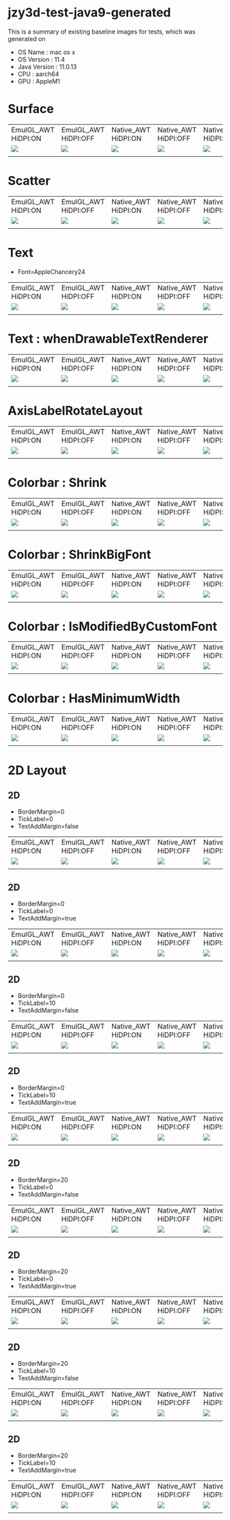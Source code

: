 jzy3d-test-java9-generated
==========================
This is a summary of existing baseline images for tests, which was generated on 
* OS Name : mac os x
* OS Version : 11.4
* Java Version : 11.0.13
* CPU : aarch64
* GPU : AppleM1

# Surface
<table markdown=1>
<tr>
<td>EmulGL_AWT HiDPI:ON</td>
<td>EmulGL_AWT HiDPI:OFF</td>
<td>Native_AWT HiDPI:ON</td>
<td>Native_AWT HiDPI:OFF</td>
<td>Native_Swing HiDPI:ON</td>
<td>Native_Swing HiDPI:OFF</td>
</tr>
<tr>
<td><img src="src/test/resources/macosx_11.4_AppleM1/Surface_EmulGL_AWT_HiDPI=ON.png"></td>
<td><img src="src/test/resources/macosx_11.4_AppleM1/Surface_EmulGL_AWT_HiDPI=OFF.png"></td>
<td><img src="src/test/resources/macosx_11.4_AppleM1/Surface_Native_AWT_HiDPI=ON.png"></td>
<td><img src="src/test/resources/macosx_11.4_AppleM1/Surface_Native_AWT_HiDPI=OFF.png"></td>
<td><img src="src/test/resources/macosx_11.4_AppleM1/Surface_Native_Swing_HiDPI=ON.png"></td>
<td><img src="src/test/resources/macosx_11.4_AppleM1/Surface_Native_Swing_HiDPI=OFF.png"></td>
</tr>
<tr>
<td></td>
<td></td>
<td></td>
<td></td>
<td></td>
<td></td>
</tr>
</table>

# Scatter
<table markdown=1>
<tr>
<td>EmulGL_AWT HiDPI:ON</td>
<td>EmulGL_AWT HiDPI:OFF</td>
<td>Native_AWT HiDPI:ON</td>
<td>Native_AWT HiDPI:OFF</td>
<td>Native_Swing HiDPI:ON</td>
<td>Native_Swing HiDPI:OFF</td>
</tr>
<tr>
<td><img src="src/test/resources/macosx_11.4_AppleM1/Scatter_EmulGL_AWT_HiDPI=ON.png"></td>
<td><img src="src/test/resources/macosx_11.4_AppleM1/Scatter_EmulGL_AWT_HiDPI=OFF.png"></td>
<td><img src="src/test/resources/macosx_11.4_AppleM1/Scatter_Native_AWT_HiDPI=ON.png"></td>
<td><img src="src/test/resources/macosx_11.4_AppleM1/Scatter_Native_AWT_HiDPI=OFF.png"></td>
<td><img src="src/test/resources/macosx_11.4_AppleM1/Scatter_Native_Swing_HiDPI=ON.png"></td>
<td><img src="src/test/resources/macosx_11.4_AppleM1/Scatter_Native_Swing_HiDPI=OFF.png"></td>
</tr>
<tr>
<td></td>
<td></td>
<td></td>
<td></td>
<td></td>
<td></td>
</tr>
</table>

# Text
* Font=AppleChancery24
<table markdown=1>
<tr>
<td>EmulGL_AWT HiDPI:ON</td>
<td>EmulGL_AWT HiDPI:OFF</td>
<td>Native_AWT HiDPI:ON</td>
<td>Native_AWT HiDPI:OFF</td>
<td>Native_Swing HiDPI:ON</td>
<td>Native_Swing HiDPI:OFF</td>
</tr>
<tr>
<td><img src="src/test/resources/macosx_11.4_AppleM1/Text_EmulGL_AWT_HiDPI=ON_Font=AppleChancery24.png"></td>
<td><img src="src/test/resources/macosx_11.4_AppleM1/Text_EmulGL_AWT_HiDPI=OFF_Font=AppleChancery24.png"></td>
<td><img src="src/test/resources/macosx_11.4_AppleM1/Text_Native_AWT_HiDPI=ON_Font=AppleChancery24.png"></td>
<td><img src="src/test/resources/macosx_11.4_AppleM1/Text_Native_AWT_HiDPI=OFF_Font=AppleChancery24.png"></td>
<td><img src="src/test/resources/macosx_11.4_AppleM1/Text_Native_Swing_HiDPI=ON_Font=AppleChancery24.png"></td>
<td><img src="src/test/resources/macosx_11.4_AppleM1/Text_Native_Swing_HiDPI=OFF_Font=AppleChancery24.png"></td>
</tr>
<tr>
<td></td>
<td></td>
<td></td>
<td></td>
<td></td>
<td></td>
</tr>
</table>

# Text : whenDrawableTextRenderer
<table markdown=1>
<tr>
<td>EmulGL_AWT HiDPI:ON</td>
<td>EmulGL_AWT HiDPI:OFF</td>
<td>Native_AWT HiDPI:ON</td>
<td>Native_AWT HiDPI:OFF</td>
<td>Native_Swing HiDPI:ON</td>
<td>Native_Swing HiDPI:OFF</td>
</tr>
<tr>
<td><img src="src/test/resources/macosx_11.4_AppleM1/Text_whenDrawableTextRenderer_EmulGL_AWT_HiDPI=ON.png"></td>
<td><img src="src/test/resources/macosx_11.4_AppleM1/Text_whenDrawableTextRenderer_EmulGL_AWT_HiDPI=OFF.png"></td>
<td><img src="src/test/resources/macosx_11.4_AppleM1/Text_whenDrawableTextRenderer_Native_AWT_HiDPI=ON.png"></td>
<td><img src="src/test/resources/macosx_11.4_AppleM1/Text_whenDrawableTextRenderer_Native_AWT_HiDPI=OFF.png"></td>
<td><img src="src/test/resources/macosx_11.4_AppleM1/Text_whenDrawableTextRenderer_Native_Swing_HiDPI=ON.png"></td>
<td><img src="src/test/resources/macosx_11.4_AppleM1/Text_whenDrawableTextRenderer_Native_Swing_HiDPI=OFF.png"></td>
</tr>
<tr>
<td></td>
<td></td>
<td></td>
<td></td>
<td></td>
<td></td>
</tr>
</table>

# AxisLabelRotateLayout
<table markdown=1>
<tr>
<td>EmulGL_AWT HiDPI:ON</td>
<td>EmulGL_AWT HiDPI:OFF</td>
<td>Native_AWT HiDPI:ON</td>
<td>Native_AWT HiDPI:OFF</td>
<td>Native_Swing HiDPI:ON</td>
<td>Native_Swing HiDPI:OFF</td>
</tr>
<tr>
<td><img src="src/test/resources/macosx_11.4_AppleM1/AxisLabelRotateLayout_EmulGL_AWT_HiDPI=ON.png"></td>
<td><img src="src/test/resources/macosx_11.4_AppleM1/AxisLabelRotateLayout_EmulGL_AWT_HiDPI=OFF.png"></td>
<td><img src="src/test/resources/macosx_11.4_AppleM1/AxisLabelRotateLayout_Native_AWT_HiDPI=ON.png"></td>
<td><img src="src/test/resources/macosx_11.4_AppleM1/AxisLabelRotateLayout_Native_AWT_HiDPI=OFF.png"></td>
<td><img src="src/test/resources/macosx_11.4_AppleM1/AxisLabelRotateLayout_Native_Swing_HiDPI=ON.png"></td>
<td><img src="src/test/resources/macosx_11.4_AppleM1/AxisLabelRotateLayout_Native_Swing_HiDPI=OFF.png"></td>
</tr>
<tr>
<td></td>
<td></td>
<td></td>
<td></td>
<td></td>
<td></td>
</tr>
</table>

# Colorbar : Shrink
<table markdown=1>
<tr>
<td>EmulGL_AWT HiDPI:ON</td>
<td>EmulGL_AWT HiDPI:OFF</td>
<td>Native_AWT HiDPI:ON</td>
<td>Native_AWT HiDPI:OFF</td>
<td>Native_Swing HiDPI:ON</td>
<td>Native_Swing HiDPI:OFF</td>
</tr>
<tr>
<td><img src="src/test/resources/macosx_11.4_AppleM1/Colorbar_Shrink_EmulGL_AWT_HiDPI=ON.png"></td>
<td><img src="src/test/resources/macosx_11.4_AppleM1/Colorbar_Shrink_EmulGL_AWT_HiDPI=OFF.png"></td>
<td><img src="src/test/resources/macosx_11.4_AppleM1/Colorbar_Shrink_Native_AWT_HiDPI=ON.png"></td>
<td><img src="src/test/resources/macosx_11.4_AppleM1/Colorbar_Shrink_Native_AWT_HiDPI=OFF.png"></td>
<td><img src="src/test/resources/macosx_11.4_AppleM1/Colorbar_Shrink_Native_Swing_HiDPI=ON.png"></td>
<td><img src="src/test/resources/macosx_11.4_AppleM1/Colorbar_Shrink_Native_Swing_HiDPI=OFF.png"></td>
</tr>
<tr>
<td></td>
<td></td>
<td></td>
<td></td>
<td></td>
<td></td>
</tr>
</table>

# Colorbar : ShrinkBigFont
<table markdown=1>
<tr>
<td>EmulGL_AWT HiDPI:ON</td>
<td>EmulGL_AWT HiDPI:OFF</td>
<td>Native_AWT HiDPI:ON</td>
<td>Native_AWT HiDPI:OFF</td>
<td>Native_Swing HiDPI:ON</td>
<td>Native_Swing HiDPI:OFF</td>
</tr>
<tr>
<td><img src="src/test/resources/macosx_11.4_AppleM1/Colorbar_ShrinkBigFont_EmulGL_AWT_HiDPI=ON.png"></td>
<td><img src="src/test/resources/macosx_11.4_AppleM1/Colorbar_ShrinkBigFont_EmulGL_AWT_HiDPI=OFF.png"></td>
<td><img src="src/test/resources/macosx_11.4_AppleM1/Colorbar_ShrinkBigFont_Native_AWT_HiDPI=ON.png"></td>
<td><img src="src/test/resources/macosx_11.4_AppleM1/Colorbar_ShrinkBigFont_Native_AWT_HiDPI=OFF.png"></td>
<td><img src="src/test/resources/macosx_11.4_AppleM1/Colorbar_ShrinkBigFont_Native_Swing_HiDPI=ON.png"></td>
<td><img src="src/test/resources/macosx_11.4_AppleM1/Colorbar_ShrinkBigFont_Native_Swing_HiDPI=OFF.png"></td>
</tr>
<tr>
<td></td>
<td></td>
<td></td>
<td></td>
<td></td>
<td></td>
</tr>
</table>

# Colorbar : IsModifiedByCustomFont
<table markdown=1>
<tr>
<td>EmulGL_AWT HiDPI:ON</td>
<td>EmulGL_AWT HiDPI:OFF</td>
<td>Native_AWT HiDPI:ON</td>
<td>Native_AWT HiDPI:OFF</td>
<td>Native_Swing HiDPI:ON</td>
<td>Native_Swing HiDPI:OFF</td>
</tr>
<tr>
<td><img src="src/test/resources/macosx_11.4_AppleM1/Colorbar_IsModifiedByCustomFont_EmulGL_AWT_HiDPI=ON.png"></td>
<td><img src="src/test/resources/macosx_11.4_AppleM1/Colorbar_IsModifiedByCustomFont_EmulGL_AWT_HiDPI=OFF.png"></td>
<td><img src="src/test/resources/macosx_11.4_AppleM1/Colorbar_IsModifiedByCustomFont_Native_AWT_HiDPI=ON.png"></td>
<td><img src="src/test/resources/macosx_11.4_AppleM1/Colorbar_IsModifiedByCustomFont_Native_AWT_HiDPI=OFF.png"></td>
<td><img src="src/test/resources/macosx_11.4_AppleM1/Colorbar_IsModifiedByCustomFont_Native_Swing_HiDPI=ON.png"></td>
<td><img src="src/test/resources/macosx_11.4_AppleM1/Colorbar_IsModifiedByCustomFont_Native_Swing_HiDPI=OFF.png"></td>
</tr>
<tr>
<td></td>
<td></td>
<td></td>
<td></td>
<td></td>
<td></td>
</tr>
</table>

# Colorbar : HasMinimumWidth
<table markdown=1>
<tr>
<td>EmulGL_AWT HiDPI:ON</td>
<td>EmulGL_AWT HiDPI:OFF</td>
<td>Native_AWT HiDPI:ON</td>
<td>Native_AWT HiDPI:OFF</td>
<td>Native_Swing HiDPI:ON</td>
<td>Native_Swing HiDPI:OFF</td>
</tr>
<tr>
<td><img src="src/test/resources/macosx_11.4_AppleM1/Colorbar_HasMinimumWidth_EmulGL_AWT_HiDPI=ON.png"></td>
<td><img src="src/test/resources/macosx_11.4_AppleM1/Colorbar_HasMinimumWidth_EmulGL_AWT_HiDPI=OFF.png"></td>
<td><img src="src/test/resources/macosx_11.4_AppleM1/Colorbar_HasMinimumWidth_Native_AWT_HiDPI=ON.png"></td>
<td><img src="src/test/resources/macosx_11.4_AppleM1/Colorbar_HasMinimumWidth_Native_AWT_HiDPI=OFF.png"></td>
<td><img src="src/test/resources/macosx_11.4_AppleM1/Colorbar_HasMinimumWidth_Native_Swing_HiDPI=ON.png"></td>
<td><img src="src/test/resources/macosx_11.4_AppleM1/Colorbar_HasMinimumWidth_Native_Swing_HiDPI=OFF.png"></td>
</tr>
<tr>
<td></td>
<td></td>
<td></td>
<td></td>
<td></td>
<td></td>
</tr>
</table>

# 2D Layout
## 2D
* BorderMargin=0
* TickLabel=0
* TextAddMargin=false
<table markdown=1>
<tr>
<td>EmulGL_AWT HiDPI:ON</td>
<td>EmulGL_AWT HiDPI:OFF</td>
<td>Native_AWT HiDPI:ON</td>
<td>Native_AWT HiDPI:OFF</td>
<td>Native_Swing HiDPI:ON</td>
<td>Native_Swing HiDPI:OFF</td>
</tr>
<tr>
<td><img src="src/test/resources/macosx_11.4_AppleM1/2D_EmulGL_AWT_HiDPI=ON_BorderMargin=0_TickLabel=0_TextAddMargin=false.png"></td>
<td><img src="src/test/resources/macosx_11.4_AppleM1/2D_EmulGL_AWT_HiDPI=OFF_BorderMargin=0_TickLabel=0_TextAddMargin=false.png"></td>
<td><img src="src/test/resources/macosx_11.4_AppleM1/2D_Native_AWT_HiDPI=ON_BorderMargin=0_TickLabel=0_TextAddMargin=false.png"></td>
<td><img src="src/test/resources/macosx_11.4_AppleM1/2D_Native_AWT_HiDPI=OFF_BorderMargin=0_TickLabel=0_TextAddMargin=false.png"></td>
<td><img src="src/test/resources/macosx_11.4_AppleM1/2D_Native_Swing_HiDPI=ON_BorderMargin=0_TickLabel=0_TextAddMargin=false.png"></td>
<td><img src="src/test/resources/macosx_11.4_AppleM1/2D_Native_Swing_HiDPI=OFF_BorderMargin=0_TickLabel=0_TextAddMargin=false.png"></td>
</tr>
<tr>
<td></td>
<td></td>
<td></td>
<td></td>
<td></td>
<td></td>
</tr>
</table>

## 2D
* BorderMargin=0
* TickLabel=0
* TextAddMargin=true
<table markdown=1>
<tr>
<td>EmulGL_AWT HiDPI:ON</td>
<td>EmulGL_AWT HiDPI:OFF</td>
<td>Native_AWT HiDPI:ON</td>
<td>Native_AWT HiDPI:OFF</td>
<td>Native_Swing HiDPI:ON</td>
<td>Native_Swing HiDPI:OFF</td>
</tr>
<tr>
<td><img src="src/test/resources/macosx_11.4_AppleM1/2D_EmulGL_AWT_HiDPI=ON_BorderMargin=0_TickLabel=0_TextAddMargin=true.png"></td>
<td><img src="src/test/resources/macosx_11.4_AppleM1/2D_EmulGL_AWT_HiDPI=OFF_BorderMargin=0_TickLabel=0_TextAddMargin=true.png"></td>
<td><img src="src/test/resources/macosx_11.4_AppleM1/2D_Native_AWT_HiDPI=ON_BorderMargin=0_TickLabel=0_TextAddMargin=true.png"></td>
<td><img src="src/test/resources/macosx_11.4_AppleM1/2D_Native_AWT_HiDPI=OFF_BorderMargin=0_TickLabel=0_TextAddMargin=true.png"></td>
<td><img src="src/test/resources/macosx_11.4_AppleM1/2D_Native_Swing_HiDPI=ON_BorderMargin=0_TickLabel=0_TextAddMargin=true.png"></td>
<td><img src="src/test/resources/macosx_11.4_AppleM1/2D_Native_Swing_HiDPI=OFF_BorderMargin=0_TickLabel=0_TextAddMargin=true.png"></td>
</tr>
<tr>
<td></td>
<td></td>
<td></td>
<td></td>
<td></td>
<td></td>
</tr>
</table>

## 2D
* BorderMargin=0
* TickLabel=10
* TextAddMargin=false
<table markdown=1>
<tr>
<td>EmulGL_AWT HiDPI:ON</td>
<td>EmulGL_AWT HiDPI:OFF</td>
<td>Native_AWT HiDPI:ON</td>
<td>Native_AWT HiDPI:OFF</td>
<td>Native_Swing HiDPI:ON</td>
<td>Native_Swing HiDPI:OFF</td>
</tr>
<tr>
<td><img src="src/test/resources/macosx_11.4_AppleM1/2D_EmulGL_AWT_HiDPI=ON_BorderMargin=0_TickLabel=10_TextAddMargin=false.png"></td>
<td><img src="src/test/resources/macosx_11.4_AppleM1/2D_EmulGL_AWT_HiDPI=OFF_BorderMargin=0_TickLabel=10_TextAddMargin=false.png"></td>
<td><img src="src/test/resources/macosx_11.4_AppleM1/2D_Native_AWT_HiDPI=ON_BorderMargin=0_TickLabel=10_TextAddMargin=false.png"></td>
<td><img src="src/test/resources/macosx_11.4_AppleM1/2D_Native_AWT_HiDPI=OFF_BorderMargin=0_TickLabel=10_TextAddMargin=false.png"></td>
<td><img src="src/test/resources/macosx_11.4_AppleM1/2D_Native_Swing_HiDPI=ON_BorderMargin=0_TickLabel=10_TextAddMargin=false.png"></td>
<td><img src="src/test/resources/macosx_11.4_AppleM1/2D_Native_Swing_HiDPI=OFF_BorderMargin=0_TickLabel=10_TextAddMargin=false.png"></td>
</tr>
<tr>
<td></td>
<td></td>
<td></td>
<td></td>
<td></td>
<td></td>
</tr>
</table>

## 2D
* BorderMargin=0
* TickLabel=10
* TextAddMargin=true
<table markdown=1>
<tr>
<td>EmulGL_AWT HiDPI:ON</td>
<td>EmulGL_AWT HiDPI:OFF</td>
<td>Native_AWT HiDPI:ON</td>
<td>Native_AWT HiDPI:OFF</td>
<td>Native_Swing HiDPI:ON</td>
<td>Native_Swing HiDPI:OFF</td>
</tr>
<tr>
<td><img src="src/test/resources/macosx_11.4_AppleM1/2D_EmulGL_AWT_HiDPI=ON_BorderMargin=0_TickLabel=10_TextAddMargin=true.png"></td>
<td><img src="src/test/resources/macosx_11.4_AppleM1/2D_EmulGL_AWT_HiDPI=OFF_BorderMargin=0_TickLabel=10_TextAddMargin=true.png"></td>
<td><img src="src/test/resources/macosx_11.4_AppleM1/2D_Native_AWT_HiDPI=ON_BorderMargin=0_TickLabel=10_TextAddMargin=true.png"></td>
<td><img src="src/test/resources/macosx_11.4_AppleM1/2D_Native_AWT_HiDPI=OFF_BorderMargin=0_TickLabel=10_TextAddMargin=true.png"></td>
<td><img src="src/test/resources/macosx_11.4_AppleM1/2D_Native_Swing_HiDPI=ON_BorderMargin=0_TickLabel=10_TextAddMargin=true.png"></td>
<td><img src="src/test/resources/macosx_11.4_AppleM1/2D_Native_Swing_HiDPI=OFF_BorderMargin=0_TickLabel=10_TextAddMargin=true.png"></td>
</tr>
<tr>
<td></td>
<td></td>
<td></td>
<td></td>
<td></td>
<td></td>
</tr>
</table>

## 2D
* BorderMargin=20
* TickLabel=0
* TextAddMargin=false
<table markdown=1>
<tr>
<td>EmulGL_AWT HiDPI:ON</td>
<td>EmulGL_AWT HiDPI:OFF</td>
<td>Native_AWT HiDPI:ON</td>
<td>Native_AWT HiDPI:OFF</td>
<td>Native_Swing HiDPI:ON</td>
<td>Native_Swing HiDPI:OFF</td>
</tr>
<tr>
<td><img src="src/test/resources/macosx_11.4_AppleM1/2D_EmulGL_AWT_HiDPI=ON_BorderMargin=20_TickLabel=0_TextAddMargin=false.png"></td>
<td><img src="src/test/resources/macosx_11.4_AppleM1/2D_EmulGL_AWT_HiDPI=OFF_BorderMargin=20_TickLabel=0_TextAddMargin=false.png"></td>
<td><img src="src/test/resources/macosx_11.4_AppleM1/2D_Native_AWT_HiDPI=ON_BorderMargin=20_TickLabel=0_TextAddMargin=false.png"></td>
<td><img src="src/test/resources/macosx_11.4_AppleM1/2D_Native_AWT_HiDPI=OFF_BorderMargin=20_TickLabel=0_TextAddMargin=false.png"></td>
<td><img src="src/test/resources/macosx_11.4_AppleM1/2D_Native_Swing_HiDPI=ON_BorderMargin=20_TickLabel=0_TextAddMargin=false.png"></td>
<td><img src="src/test/resources/macosx_11.4_AppleM1/2D_Native_Swing_HiDPI=OFF_BorderMargin=20_TickLabel=0_TextAddMargin=false.png"></td>
</tr>
<tr>
<td></td>
<td></td>
<td></td>
<td></td>
<td></td>
<td></td>
</tr>
</table>

## 2D
* BorderMargin=20
* TickLabel=0
* TextAddMargin=true
<table markdown=1>
<tr>
<td>EmulGL_AWT HiDPI:ON</td>
<td>EmulGL_AWT HiDPI:OFF</td>
<td>Native_AWT HiDPI:ON</td>
<td>Native_AWT HiDPI:OFF</td>
<td>Native_Swing HiDPI:ON</td>
<td>Native_Swing HiDPI:OFF</td>
</tr>
<tr>
<td><img src="src/test/resources/macosx_11.4_AppleM1/2D_EmulGL_AWT_HiDPI=ON_BorderMargin=20_TickLabel=0_TextAddMargin=true.png"></td>
<td><img src="src/test/resources/macosx_11.4_AppleM1/2D_EmulGL_AWT_HiDPI=OFF_BorderMargin=20_TickLabel=0_TextAddMargin=true.png"></td>
<td><img src="src/test/resources/macosx_11.4_AppleM1/2D_Native_AWT_HiDPI=ON_BorderMargin=20_TickLabel=0_TextAddMargin=true.png"></td>
<td><img src="src/test/resources/macosx_11.4_AppleM1/2D_Native_AWT_HiDPI=OFF_BorderMargin=20_TickLabel=0_TextAddMargin=true.png"></td>
<td><img src="src/test/resources/macosx_11.4_AppleM1/2D_Native_Swing_HiDPI=ON_BorderMargin=20_TickLabel=0_TextAddMargin=true.png"></td>
<td><img src="src/test/resources/macosx_11.4_AppleM1/2D_Native_Swing_HiDPI=OFF_BorderMargin=20_TickLabel=0_TextAddMargin=true.png"></td>
</tr>
<tr>
<td></td>
<td></td>
<td></td>
<td></td>
<td></td>
<td></td>
</tr>
</table>

## 2D
* BorderMargin=20
* TickLabel=10
* TextAddMargin=false
<table markdown=1>
<tr>
<td>EmulGL_AWT HiDPI:ON</td>
<td>EmulGL_AWT HiDPI:OFF</td>
<td>Native_AWT HiDPI:ON</td>
<td>Native_AWT HiDPI:OFF</td>
<td>Native_Swing HiDPI:ON</td>
<td>Native_Swing HiDPI:OFF</td>
</tr>
<tr>
<td><img src="src/test/resources/macosx_11.4_AppleM1/2D_EmulGL_AWT_HiDPI=ON_BorderMargin=20_TickLabel=10_TextAddMargin=false.png"></td>
<td><img src="src/test/resources/macosx_11.4_AppleM1/2D_EmulGL_AWT_HiDPI=OFF_BorderMargin=20_TickLabel=10_TextAddMargin=false.png"></td>
<td><img src="src/test/resources/macosx_11.4_AppleM1/2D_Native_AWT_HiDPI=ON_BorderMargin=20_TickLabel=10_TextAddMargin=false.png"></td>
<td><img src="src/test/resources/macosx_11.4_AppleM1/2D_Native_AWT_HiDPI=OFF_BorderMargin=20_TickLabel=10_TextAddMargin=false.png"></td>
<td><img src="src/test/resources/macosx_11.4_AppleM1/2D_Native_Swing_HiDPI=ON_BorderMargin=20_TickLabel=10_TextAddMargin=false.png"></td>
<td><img src="src/test/resources/macosx_11.4_AppleM1/2D_Native_Swing_HiDPI=OFF_BorderMargin=20_TickLabel=10_TextAddMargin=false.png"></td>
</tr>
<tr>
<td></td>
<td></td>
<td></td>
<td></td>
<td></td>
<td></td>
</tr>
</table>

## 2D
* BorderMargin=20
* TickLabel=10
* TextAddMargin=true
<table markdown=1>
<tr>
<td>EmulGL_AWT HiDPI:ON</td>
<td>EmulGL_AWT HiDPI:OFF</td>
<td>Native_AWT HiDPI:ON</td>
<td>Native_AWT HiDPI:OFF</td>
<td>Native_Swing HiDPI:ON</td>
<td>Native_Swing HiDPI:OFF</td>
</tr>
<tr>
<td><img src="src/test/resources/macosx_11.4_AppleM1/2D_EmulGL_AWT_HiDPI=ON_BorderMargin=20_TickLabel=10_TextAddMargin=true.png"></td>
<td><img src="src/test/resources/macosx_11.4_AppleM1/2D_EmulGL_AWT_HiDPI=OFF_BorderMargin=20_TickLabel=10_TextAddMargin=true.png"></td>
<td><img src="src/test/resources/macosx_11.4_AppleM1/2D_Native_AWT_HiDPI=ON_BorderMargin=20_TickLabel=10_TextAddMargin=true.png"></td>
<td><img src="src/test/resources/macosx_11.4_AppleM1/2D_Native_AWT_HiDPI=OFF_BorderMargin=20_TickLabel=10_TextAddMargin=true.png"></td>
<td><img src="src/test/resources/macosx_11.4_AppleM1/2D_Native_Swing_HiDPI=ON_BorderMargin=20_TickLabel=10_TextAddMargin=true.png"></td>
<td><img src="src/test/resources/macosx_11.4_AppleM1/2D_Native_Swing_HiDPI=OFF_BorderMargin=20_TickLabel=10_TextAddMargin=true.png"></td>
</tr>
<tr>
<td></td>
<td></td>
<td></td>
<td></td>
<td></td>
<td></td>
</tr>
</table>

